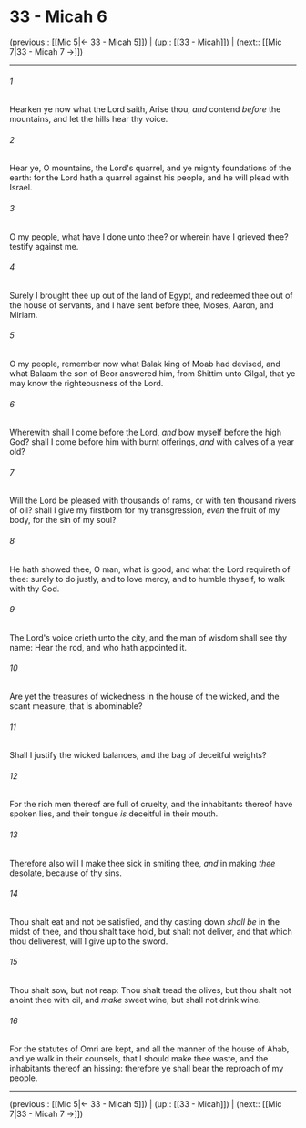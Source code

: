 # 33 - Micah 6

(previous:: [[Mic 5|← 33 - Micah 5]]) | (up:: [[33 - Micah]]) | (next:: [[Mic 7|33 - Micah 7 →]])

***


###### 1 
Hearken ye now what the Lord saith, Arise thou, _and_ contend _before_ the mountains, and let the hills hear thy voice. 

###### 2 
Hear ye, O mountains, the Lord's quarrel, and ye mighty foundations of the earth: for the Lord hath a quarrel against his people, and he will plead with Israel. 

###### 3 
O my people, what have I done unto thee? or wherein have I grieved thee? testify against me. 

###### 4 
Surely I brought thee up out of the land of Egypt, and redeemed thee out of the house of servants, and I have sent before thee, Moses, Aaron, and Miriam. 

###### 5 
O my people, remember now what Balak king of Moab had devised, and what Balaam the son of Beor answered him, from Shittim unto Gilgal, that ye may know the righteousness of the Lord. 

###### 6 
Wherewith shall I come before the Lord, _and_ bow myself before the high God? shall I come before him with burnt offerings, _and_ with calves of a year old? 

###### 7 
Will the Lord be pleased with thousands of rams, or with ten thousand rivers of oil? shall I give my firstborn for my transgression, _even_ the fruit of my body, for the sin of my soul? 

###### 8 
He hath showed thee, O man, what is good, and what the Lord requireth of thee: surely to do justly, and to love mercy, and to humble thyself, to walk with thy God. 

###### 9 
The Lord's voice crieth unto the city, and the man of wisdom shall see thy name: Hear the rod, and who hath appointed it. 

###### 10 
Are yet the treasures of wickedness in the house of the wicked, and the scant measure, that is abominable? 

###### 11 
Shall I justify the wicked balances, and the bag of deceitful weights? 

###### 12 
For the rich men thereof are full of cruelty, and the inhabitants thereof have spoken lies, and their tongue _is_ deceitful in their mouth. 

###### 13 
Therefore also will I make thee sick in smiting thee, _and_ in making _thee_ desolate, because of thy sins. 

###### 14 
Thou shalt eat and not be satisfied, and thy casting down _shall be_ in the midst of thee, and thou shalt take hold, but shalt not deliver, and that which thou deliverest, will I give up to the sword. 

###### 15 
Thou shalt sow, but not reap: Thou shalt tread the olives, but thou shalt not anoint thee with oil, and _make_ sweet wine, but shall not drink wine. 

###### 16 
For the statutes of Omri are kept, and all the manner of the house of Ahab, and ye walk in their counsels, that I should make thee waste, and the inhabitants thereof an hissing: therefore ye shall bear the reproach of my people.

***

(previous:: [[Mic 5|← 33 - Micah 5]]) | (up:: [[33 - Micah]]) | (next:: [[Mic 7|33 - Micah 7 →]])
